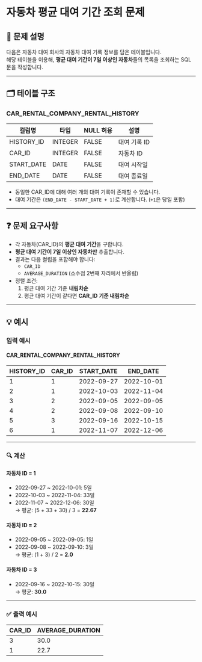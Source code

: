 # 자동차 평균 대여 기간 조회 문제

## 📌 문제 설명

다음은 자동차 대여 회사의 자동차 대여 기록 정보를 담은 테이블입니다.  
해당 테이블을 이용해, **평균 대여 기간이 7일 이상인 자동차**들의 목록을 조회하는 SQL문을 작성합니다.

---

## 🗂 테이블 구조

### CAR_RENTAL_COMPANY_RENTAL_HISTORY

| 컬럼명     | 타입     | NULL 허용 | 설명               |
|------------|----------|------------|--------------------|
| HISTORY_ID | INTEGER  | FALSE      | 대여 기록 ID       |
| CAR_ID     | INTEGER  | FALSE      | 자동차 ID          |
| START_DATE | DATE     | FALSE      | 대여 시작일        |
| END_DATE   | DATE     | FALSE      | 대여 종료일        |

- 동일한 CAR_ID에 대해 여러 개의 대여 기록이 존재할 수 있습니다.
- 대여 기간은 `(END_DATE - START_DATE + 1)`로 계산합니다. (`+1`은 당일 포함)

---

## ❓ 문제 요구사항

- 각 자동차(CAR_ID)의 **평균 대여 기간**을 구합니다.
- **평균 대여 기간이 7일 이상인 자동차만** 추출합니다.
- 결과는 다음 컬럼을 포함해야 합니다:
  - `CAR_ID`
  - `AVERAGE_DURATION` (소수점 2번째 자리에서 반올림)
- 정렬 조건:
  1. 평균 대여 기간 기준 **내림차순**
  2. 평균 대여 기간이 같다면 **CAR_ID 기준 내림차순**

---

## 💡 예시

### 입력 예시

#### CAR_RENTAL_COMPANY_RENTAL_HISTORY

| HISTORY_ID | CAR_ID | START_DATE | END_DATE   |
|------------|--------|------------|------------|
| 1          | 1      | 2022-09-27 | 2022-10-01 |
| 2          | 1      | 2022-10-03 | 2022-11-04 |
| 3          | 2      | 2022-09-05 | 2022-09-05 |
| 4          | 2      | 2022-09-08 | 2022-09-10 |
| 5          | 3      | 2022-09-16 | 2022-10-15 |
| 6          | 1      | 2022-11-07 | 2022-12-06 |

---

### 🔍 계산

#### 자동차 ID = 1  
- 2022-09-27 ~ 2022-10-01: 5일  
- 2022-10-03 ~ 2022-11-04: 33일  
- 2022-11-07 ~ 2022-12-06: 30일  
→ 평균: (5 + 33 + 30) / 3 = **22.67**

#### 자동차 ID = 2  
- 2022-09-05 ~ 2022-09-05: 1일  
- 2022-09-08 ~ 2022-09-10: 3일  
→ 평균: (1 + 3) / 2 = **2.0**

#### 자동차 ID = 3  
- 2022-09-16 ~ 2022-10-15: 30일  
→ 평균: **30.0**

---

### ✅ 출력 예시

| CAR_ID | AVERAGE_DURATION |
|--------|------------------|
| 3      | 30.0             |
| 1      | 22.7             |
